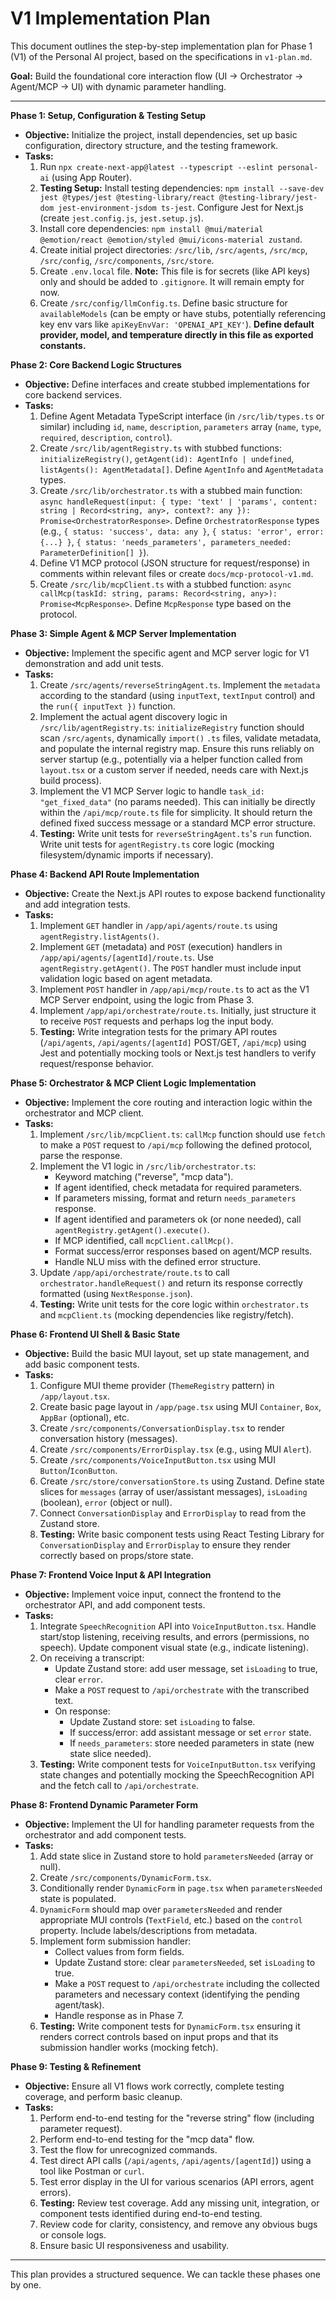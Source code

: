 # V1 Implementation Plan

This document outlines the step-by-step implementation plan for Phase 1 (V1) of the Personal AI project, based on the specifications in `v1-plan.md`.

**Goal:** Build the foundational core interaction flow (UI -> Orchestrator -> Agent/MCP -> UI) with dynamic parameter handling.

---

**Phase 1: Setup, Configuration & Testing Setup**

*   **Objective:** Initialize the project, install dependencies, set up basic configuration, directory structure, and the testing framework.
*   **Tasks:**
    1.  Run `npx create-next-app@latest --typescript --eslint personal-ai` (using App Router).
    2.  **Testing Setup:** Install testing dependencies: `npm install --save-dev jest @types/jest @testing-library/react @testing-library/jest-dom jest-environment-jsdom ts-jest`. Configure Jest for Next.js (create `jest.config.js`, `jest.setup.js`).
    3.  Install core dependencies: `npm install @mui/material @emotion/react @emotion/styled @mui/icons-material zustand`.
    4.  Create initial project directories: `/src/lib`, `/src/agents`, `/src/mcp`, `/src/config`, `/src/components`, `/src/store`.
    5.  Create `.env.local` file. **Note:** This file is for secrets (like API keys) only and should be added to `.gitignore`. It will remain empty for now.
    6.  Create `/src/config/llmConfig.ts`. Define basic structure for `availableModels` (can be empty or have stubs, potentially referencing key env vars like `apiKeyEnvVar: 'OPENAI_API_KEY'`). **Define default provider, model, and temperature directly in this file as exported constants.**

**Phase 2: Core Backend Logic Structures**

*   **Objective:** Define interfaces and create stubbed implementations for core backend services.
*   **Tasks:**
    1.  Define Agent Metadata TypeScript interface (in `/src/lib/types.ts` or similar) including `id`, `name`, `description`, `parameters` array (`name`, `type`, `required`, `description`, `control`).
    2.  Create `/src/lib/agentRegistry.ts` with stubbed functions: `initializeRegistry()`, `getAgent(id): AgentInfo | undefined`, `listAgents(): AgentMetadata[]`. Define `AgentInfo` and `AgentMetadata` types.
    3.  Create `/src/lib/orchestrator.ts` with a stubbed main function: `async handleRequest(input: { type: 'text' | 'params', content: string | Record<string, any>, context?: any }): Promise<OrchestratorResponse>`. Define `OrchestratorResponse` types (e.g., `{ status: 'success', data: any }`, `{ status: 'error', error: {...} }`, `{ status: 'needs_parameters', parameters_needed: ParameterDefinition[] }`).
    4.  Define V1 MCP protocol (JSON structure for request/response) in comments within relevant files or create `docs/mcp-protocol-v1.md`.
    5.  Create `/src/lib/mcpClient.ts` with a stubbed function: `async callMcp(taskId: string, params: Record<string, any>): Promise<McpResponse>`. Define `McpResponse` type based on the protocol.

**Phase 3: Simple Agent & MCP Server Implementation**

*   **Objective:** Implement the specific agent and MCP server logic for V1 demonstration and add unit tests.
*   **Tasks:**
    1.  Create `/src/agents/reverseStringAgent.ts`. Implement the `metadata` according to the standard (using `inputText`, `textInput` control) and the `run({ inputText })` function.
    2.  Implement the actual agent discovery logic in `/src/lib/agentRegistry.ts`: `initializeRegistry` function should scan `/src/agents`, dynamically `import()` `.ts` files, validate metadata, and populate the internal registry map. Ensure this runs reliably on server startup (e.g., potentially via a helper function called from `layout.tsx` or a custom server if needed, needs care with Next.js build process).
    3.  Implement the V1 MCP Server logic to handle `task_id: "get_fixed_data"` (no params needed). This can initially be directly within the `/api/mcp/route.ts` file for simplicity. It should return the defined fixed success message or a standard MCP error structure.
    4.  **Testing:** Write unit tests for `reverseStringAgent.ts`'s `run` function. Write unit tests for `agentRegistry.ts` core logic (mocking filesystem/dynamic imports if necessary).

**Phase 4: Backend API Route Implementation**

*   **Objective:** Create the Next.js API routes to expose backend functionality and add integration tests.
*   **Tasks:**
    1.  Implement `GET` handler in `/app/api/agents/route.ts` using `agentRegistry.listAgents()`.
    2.  Implement `GET` (metadata) and `POST` (execution) handlers in `/app/api/agents/[agentId]/route.ts`. Use `agentRegistry.getAgent()`. The `POST` handler must include input validation logic based on agent metadata.
    3.  Implement `POST` handler in `/app/api/mcp/route.ts` to act as the V1 MCP Server endpoint, using the logic from Phase 3.
    4.  Implement `/app/api/orchestrate/route.ts`. Initially, just structure it to receive `POST` requests and perhaps log the input body.
    5.  **Testing:** Write integration tests for the primary API routes (`/api/agents`, `/api/agents/[agentId]` POST/GET, `/api/mcp`) using Jest and potentially mocking tools or Next.js test handlers to verify request/response behavior.

**Phase 5: Orchestrator & MCP Client Logic Implementation**

*   **Objective:** Implement the core routing and interaction logic within the orchestrator and MCP client.
*   **Tasks:**
    1.  Implement `/src/lib/mcpClient.ts`: `callMcp` function should use `fetch` to make a `POST` request to `/api/mcp` following the defined protocol, parse the response.
    2.  Implement the V1 logic in `/src/lib/orchestrator.ts`:
        *   Keyword matching ("reverse", "mcp data").
        *   If agent identified, check metadata for required parameters.
        *   If parameters missing, format and return `needs_parameters` response.
        *   If agent identified and parameters ok (or none needed), call `agentRegistry.getAgent().execute()`.
        *   If MCP identified, call `mcpClient.callMcp()`.
        *   Format success/error responses based on agent/MCP results.
        *   Handle NLU miss with the defined error structure.
    3.  Update `/app/api/orchestrate/route.ts` to call `orchestrator.handleRequest()` and return its response correctly formatted (using `NextResponse.json`).
    4.  **Testing:** Write unit tests for the core logic within `orchestrator.ts` and `mcpClient.ts` (mocking dependencies like registry/fetch).

**Phase 6: Frontend UI Shell & Basic State**

*   **Objective:** Build the basic MUI layout, set up state management, and add basic component tests.
*   **Tasks:**
    1.  Configure MUI theme provider (`ThemeRegistry` pattern) in `/app/layout.tsx`.
    2.  Create basic page layout in `/app/page.tsx` using MUI `Container`, `Box`, `AppBar` (optional), etc.
    3.  Create `/src/components/ConversationDisplay.tsx` to render conversation history (messages).
    4.  Create `/src/components/ErrorDisplay.tsx` (e.g., using MUI `Alert`).
    5.  Create `/src/components/VoiceInputButton.tsx` using MUI `Button`/`IconButton`.
    6.  Create `/src/store/conversationStore.ts` using Zustand. Define state slices for `messages` (array of user/assistant messages), `isLoading` (boolean), `error` (object or null).
    7.  Connect `ConversationDisplay` and `ErrorDisplay` to read from the Zustand store.
    8.  **Testing:** Write basic component tests using React Testing Library for `ConversationDisplay` and `ErrorDisplay` to ensure they render correctly based on props/store state.

**Phase 7: Frontend Voice Input & API Integration**

*   **Objective:** Implement voice input, connect the frontend to the orchestrator API, and add component tests.
*   **Tasks:**
    1.  Integrate `SpeechRecognition` API into `VoiceInputButton.tsx`. Handle start/stop listening, receiving results, and errors (permissions, no speech). Update component visual state (e.g., indicate listening).
    2.  On receiving a transcript:
        *   Update Zustand store: add user message, set `isLoading` to true, clear `error`.
        *   Make a `POST` request to `/api/orchestrate` with the transcribed text.
        *   On response:
            *   Update Zustand store: set `isLoading` to false.
            *   If success/error: add assistant message or set `error` state.
            *   If `needs_parameters`: store needed parameters in state (new state slice needed).
    3.  **Testing:** Write component tests for `VoiceInputButton.tsx` verifying state changes and potentially mocking the SpeechRecognition API and the fetch call to `/api/orchestrate`.

**Phase 8: Frontend Dynamic Parameter Form**

*   **Objective:** Implement the UI for handling parameter requests from the orchestrator and add component tests.
*   **Tasks:**
    1.  Add state slice in Zustand store to hold `parametersNeeded` (array or null).
    2.  Create `/src/components/DynamicForm.tsx`.
    3.  Conditionally render `DynamicForm` in `page.tsx` when `parametersNeeded` state is populated.
    4.  `DynamicForm` should map over `parametersNeeded` and render appropriate MUI controls (`TextField`, etc.) based on the `control` property. Include labels/descriptions from metadata.
    5.  Implement form submission handler:
        *   Collect values from form fields.
        *   Update Zustand store: clear `parametersNeeded`, set `isLoading` to true.
        *   Make a `POST` request to `/api/orchestrate` including the collected parameters and necessary context (identifying the pending agent/task).
        *   Handle response as in Phase 7.
    6.  **Testing:** Write component tests for `DynamicForm.tsx` ensuring it renders correct controls based on input props and that its submission handler works (mocking fetch).

**Phase 9: Testing & Refinement**

*   **Objective:** Ensure all V1 flows work correctly, complete testing coverage, and perform basic cleanup.
*   **Tasks:**
    1.  Perform end-to-end testing for the "reverse string" flow (including parameter request).
    2.  Perform end-to-end testing for the "mcp data" flow.
    3.  Test the flow for unrecognized commands.
    4.  Test direct API calls (`/api/agents`, `/api/agents/[agentId]`) using a tool like Postman or `curl`.
    5.  Test error display in the UI for various scenarios (API errors, agent errors).
    6.  **Testing:** Review test coverage. Add any missing unit, integration, or component tests identified during end-to-end testing.
    7.  Review code for clarity, consistency, and remove any obvious bugs or console logs.
    8.  Ensure basic UI responsiveness and usability.

---

This plan provides a structured sequence. We can tackle these phases one by one.